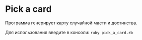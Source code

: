 # Pick a card
Программа генерирует карту случайной масти и достинства.

Для использования введите в консоли:
```ruby pick_a_card.rb```
